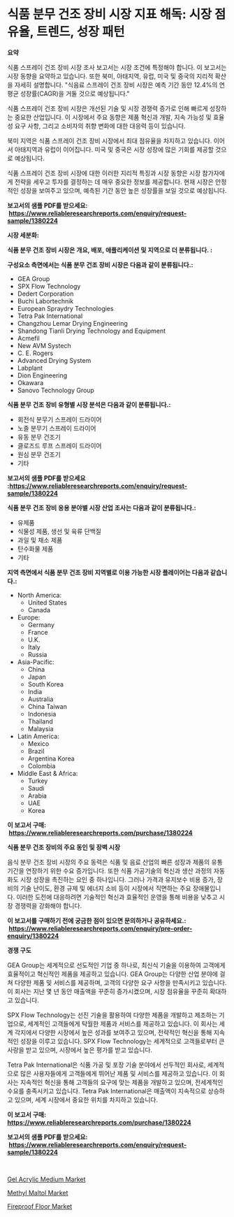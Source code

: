 <p><h1>식품 분무 건조 장비 시장 지표 해독: 시장 점유율, 트렌드, 성장 패턴</h1></p><p><strong>요약</strong></p>
<p><p>식품 스프레이 건조 장비 시장 조사 보고서는 시장 조건에 특정해야 합니다. 이 보고서는 시장 동향을 요약하고 있습니다. 또한 북미, 아태지역, 유럽, 미국 및 중국의 지리적 확산을 자세히 설명합니다. "식음료 스프레이 건조 장비 시장은 예측 기간 동안 12.4%의 연평균 성장률(CAGR)을 거둘 것으로 예상됩니다." </p><p>식품 스프레이 건조 장비 시장은 개선된 기술 및 시장 경쟁력 증가로 인해 빠르게 성장하는 중요한 산업입니다. 이 시장에서 주요 동향은 제품 혁신과 개발, 지속 가능성 및 효율성 요구 사항, 그리고 소비자의 취향 변화에 대한 대응력 등이 있습니다.</p><p>북미 지역은 식품 스프레이 건조 장비 시장에서 최대 점유율을 차지하고 있습니다. 이어서 아태지역과 유럽이 이어집니다. 미국 및 중국은 시장 성장에 많은 기회를 제공할 것으로 예상됩니다. </p><p>식품 스프레이 건조 장비 시장에 대한 이러한 지리적 특징과 시장 동향은 시장 참가자에게 전략을 세우고 투자를 결정하는 데 매우 중요한 정보를 제공합니다. 현재 시장은 안정적인 성장을 보여주고 있으며, 예측된 기간 동안 높은 성장률을 보일 것으로 예상됩니다.</p></p>
<p><strong>보고서의 샘플 PDF를 받으세요: &nbsp;<a href="https://www.reliableresearchreports.com/enquiry/request-sample/1380224">https://www.reliableresearchreports.com/enquiry/request-sample/1380224</a></strong></p>
<p><strong>시장 세분화:</strong></p>
<p><strong> 식품 분무 건조 장비 시장은 개요, 배포, 애플리케이션 및 지역으로 더 분류됩니다. :</strong></p>
<p><strong>구성요소 측면에서는 식품 분무 건조 장비 시장은 다음과 같이 분류됩니다.:</strong></p>
<p><ul><li>GEA Group</li><li>SPX Flow Technology</li><li>Dedert Corporation</li><li>Buchi Labortechnik</li><li>European Spraydry Technologies</li><li>Tetra Pak International</li><li>Changzhou Lemar Drying Engineering</li><li>Shandong Tianli Drying Technology and Equipment</li><li>Acmefil</li><li>New AVM Systech</li><li>C. E. Rogers</li><li>Advanced Drying System</li><li>Labplant</li><li>Dion Engineering</li><li>Okawara</li><li>Sanovo Technology Group</li></ul></p>
<p><strong> 식품 분무 건조 장비 유형별 시장 분석은 다음과 같이 분류됩니다.:</strong></p>
<p><ul><li>회전식 분무기 스프레이 드라이어</li><li>노즐 분무기 스프레이 드라이어</li><li>유동 분무 건조기</li><li>클로즈드 루프 스프레이 드라이어</li><li>원심 분무 건조기</li><li>기타</li></ul></p>
<p><strong>보고서의 샘플 PDF를 받으세요 :<a href="https://www.reliableresearchreports.com/enquiry/request-sample/1380224">https://www.reliableresearchreports.com/enquiry/request-sample/1380224</a></strong></p>
<p><strong> 식품 분무 건조 장비 응용 분야별 시장 산업 조사는 다음과 같이 분류됩니다.:</strong></p>
<p><ul><li>유제품</li><li>식물성 제품, 생선 및 육류 단백질</li><li>과일 및 채소 제품</li><li>탄수화물 제품</li><li>기타</li></ul></p>
<p><strong>지역 측면에서 식품 분무 건조 장비 지역별로 이용 가능한 시장 플레이어는 다음과 같습니다.:</strong></p>
<p><ul>
    <li>
        North America:
        <ul>
            <li>United States</li>
            <li>Canada</li>
        </ul>
    </li>
    <li>
        Europe:
        <ul>
            <li>Germany</li>
            <li>France</li>
            <li>U.K.</li>
            <li>Italy</li>
            <li>Russia</li>
        </ul>
    </li>
    <li>
        Asia-Pacific:
        <ul>
            <li>China</li>
            <li>Japan</li>
            <li>South Korea</li>
            <li>India</li>
            <li>Australia</li>
            <li>China Taiwan</li>
            <li>Indonesia</li>
            <li>Thailand</li>
            <li>Malaysia</li>
        </ul>
    </li>
    <li>
        Latin America:
        <ul>
            <li>Mexico</li>
            <li>Brazil</li>
            <li>Argentina Korea</li>
            <li>Colombia</li>
        </ul>
    </li>
    <li>
        Middle East & Africa:
        <ul>
            <li>Turkey</li>
            <li>Saudi</li>
            <li>Arabia</li>
            <li>UAE</li>
            <li>Korea</li>
        </ul>
    </li>
    </ul></p>
<p><strong>이 보고서 구매: &nbsp;<a href="https://www.reliableresearchreports.com/purchase/1380224">https://www.reliableresearchreports.com/purchase/1380224</a></strong></p>
<p><strong>식품 분무 건조 장비의 주요 동인 및 장벽 시장</strong></p>
<p><p>음식 분무 건조 장비 시장의 주요 동력은 식품 및 음료 산업의 빠른 성장과 제품의 유통 기간을 연장하기 위한 수요 증가입니다. 또한 식품 가공기술의 혁신과 생산 과정의 자동화도 시장 성장을 촉진하는 요인 중 하나입니다. 그러나 가격과 유지보수 비용 증가, 장비의 기술 난이도, 환경 규제 및 에너지 소비 등이 시장에서 직면하는 주요 장애물입니다. 이러한 도전에 대응하려면 기술적인 혁신과 효율적인 운영을 통해 비용을 낮추고 시장 경쟁력을 강화해야 합니다.</p></p>
<p><strong>이 보고서를 구매하기 전에 궁금한 점이 있으면 문의하거나 공유하세요.: &nbsp;<a href="https://www.reliableresearchreports.com/enquiry/pre-order-enquiry/1380224">https://www.reliableresearchreports.com/enquiry/pre-order-enquiry/1380224</a></strong></p>
<p><strong>경쟁 구도</strong></p>
<p><p>GEA Group는 세계적으로 선도적인 기업 중 하나로, 최신식 기술을 이용하여 고객에게 효율적이고 혁신적인 제품을 제공하고 있습니다. GEA Group는 다양한 산업 분야에 걸쳐 다양한 제품 및 서비스를 제공하며, 고객의 다양한 요구 사항을 만족시키고 있습니다. 이 회사는 지난 몇 년 동안 매출액을 꾸준히 증가시켰으며, 시장 점유율을 꾸준히 확대하고 있습니다.</p><p>SPX Flow Technology는 선진 기술을 활용하여 다양한 제품을 개발하고 제조하는 기업으로, 세계적인 고객들에게 탁월한 제품과 서비스를 제공하고 있습니다. 이 회사는 세계 각지에서 다양한 시장에서 높은 성과를 보여주고 있으며, 전략적인 혁신을 통해 지속적인 성장을 이루고 있습니다. SPX Flow Technology는 세계적으로 고객들로부터 큰 사랑을 받고 있으며, 시장에서 높은 평가를 받고 있습니다.</p><p>Tetra Pak International은 식품 가공 및 포장 기술 분야에서 선두적인 회사로, 세계적으로 많은 사용자들에게 고객들에게 뛰어난 제품 및 서비스를 제공하고 있습니다. 이 회사는 지속적인 혁신을 통해 고객들의 요구에 맞는 제품을 개발하고 있으며, 전세계적인 수요를 충족시키고 있습니다. Tetra Pak International은 매출액이 지속적으로 상승하고 있으며, 세계 시장에서 중요한 위치를 차지하고 있습니다.</p></p>
<p><strong>이 보고서 구매: &nbsp; <a href="https://www.reliableresearchreports.com/purchase/1380224">https://www.reliableresearchreports.com/purchase/1380224</a></strong></p>
<p><strong>보고서의 샘플 PDF를 받으세요: &nbsp;<a href="https://www.reliableresearchreports.com/enquiry/request-sample/1380224">https://www.reliableresearchreports.com/enquiry/request-sample/1380224</a></strong><strong></strong></p>
<p>&nbsp;</p>
<p><p><a href="https://github.com/bobicer/Market-Research-Report-List-2/blob/main/gel-acrylic-medium-market.md">Gel Acrylic Medium Market</a></p><p><a href="https://github.com/timeliteaut/Market-Research-Report-List-1/blob/main/methyl-maltol-market.md">Methyl Maltol Market</a></p><p><a href="https://github.com/globismark/Market-Research-Report-List-2/blob/main/fireproof-floor-market.md">Fireproof Floor Market</a></p></p>